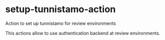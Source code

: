 # setup-tunnistamo-action

Action to set up tunnistamo for review environments

This actions allow to use authentication backend at review environments.
